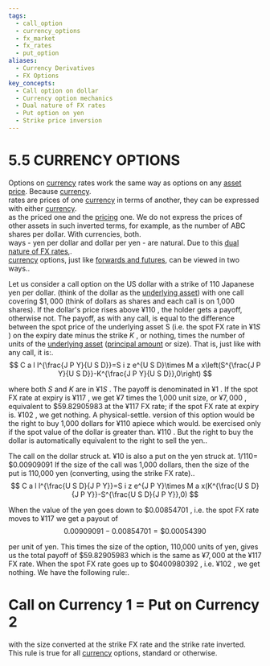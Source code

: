 ```yaml
---
tags:
  - call_option
  - currency_options
  - fx_market
  - fx_rates
  - put_option
aliases:
  - Currency Derivatives
  - FX Options
key_concepts:
  - Call option on dollar
  - Currency option mechanics
  - Dual nature of FX rates
  - Put option on yen
  - Strike price inversion
---
```


# 5.5 CURRENCY OPTIONS  

Options on [currency](../../../../Financial%20Instruments/Lecture%20Notes-%20Financial%20Instruments/Teaching%20Note%201-%20Forward%20Rates%20Agreement/Forwards%20and%20Futures%20Notes.md) rates work the same way as options on any [asset price](../../../Financial%20Asset%20Pricing%20Theory%20Overview/Chapter%204%20-%20State%20Prices/A%20Preview%20of%20Alternative%20Formulations.md). Because [currency](../../../../Financial%20Instruments/Lecture%20Notes-%20Financial%20Instruments/Teaching%20Note%201-%20Forward%20Rates%20Agreement/Forwards%20and%20Futures%20Notes.md).   
rates are prices of one [currency](../../../../Financial%20Instruments/Lecture%20Notes-%20Financial%20Instruments/Teaching%20Note%201-%20Forward%20Rates%20Agreement/Forwards%20and%20Futures%20Notes.md) in terms of another, they can be expressed with either [currency](../../../../Financial%20Instruments/Lecture%20Notes-%20Financial%20Instruments/Teaching%20Note%201-%20Forward%20Rates%20Agreement/Forwards%20and%20Futures%20Notes.md).   
as the priced one and the [pricing](../../../Fixed%20Income%20Securities%20Tools%20for%20Today's%20Markets/Chapter%207/Arbitrage%20Pricing%20of%20Derivatives.md) one. We do not express the prices of other assets in such inverted terms, for example, as the number of ABC shares per dollar. With currencies, both.   
ways - yen per dollar and dollar per yen - are natural. Due to this [dual nature of FX rates](.md),.   
[currency](../../../../Financial%20Instruments/Lecture%20Notes-%20Financial%20Instruments/Teaching%20Note%201-%20Forward%20Rates%20Agreement/Forwards%20and%20Futures%20Notes.md) options, just like [forwards and futures](../../../../Financial%20Instruments/Financial%20Derivatives%20and%20Quantitative%20Methods/Forward%20and%20Futures%20Contracts.md), can be viewed in two ways..  

Let us consider a call option on the US dollar with a strike of 110 Japanese yen per dollar. (think of the dollar as the [underlying asset](../../../../Financial%20Instruments/Financial%20Derivatives%20and%20Quantitative%20Methods/Risk%20Neutral%20Pricing%20of%20Options.md)) with one call covering $\$1,000$ (think of dollars as shares and each call is on 1,000 shares). If the dollar's price rises above $\yen110$ , the holder gets a payoff, otherwise not. The payoff, as with any call, is equal to the difference between the spot price of the underlying asset S (i.e. the spot FX rate in $\yen1S$ ) on the expiry date minus the strike $K$ , or nothing, times the number of units of the [underlying asset](../../../../Financial%20Instruments/Financial%20Derivatives%20and%20Quantitative%20Methods/Risk%20Neutral%20Pricing%20of%20Options.md) ([principal amount](../../../../Financial%20Instruments/Financial%20Derivatives%20and%20Quantitative%20Methods/HSBC-Auto%20callable%20Barrier%20Notes%20with%20Step-up%20Premium.md) or size). That is, just like with any call, it is:.  
$$
C a l l^{\frac{J P Y}{U S D}}=S i z e^{U S D}\times M a x\left(S^{\frac{J P Y}{U S D}}-K^{\frac{J P Y}{U S D}},0\right)
$$  

where both $S$ and $K$ are in $\yen1S$ . The payoff is denominated in $\yen1$ . If the spot FX rate at expiry is $\yen117$ , we get $\yen7$ times the 1,000 unit size, or $\yen7,000$ , equivalent to $\$59.82905983$ at the $\yen117$ FX rate; if the spot FX rate at expiry is. $\yen102$ , we get nothing. A physical-settle. version of this option would be the right to buy 1,000 dollars for $\yen110$ apiece which would. be exercised only if the spot value of the dollar is greater than. $\yen110$ . But the right to buy the dollar is automatically equivalent to the right to sell the yen..  

The call on the dollar struck at. $\yen10$ is also a put on the yen struck at. $1/110=$ $\$0.00909091$ If the size of the call was 1,000 dollars, then the size of the put is 110,000 yen (converting, using the strike FX rate)..  
$$
C a l l^{\frac{U S D}{J P Y}}=S i z e^{J P Y}\times M a x(K^{\frac{U S D}{J P Y}}-S^{\frac{U S D}{J P Y}},0)
$$  

When the value of the yen goes down to $\$0.00854701$ , i.e. the spot FX rate moves to $\yen117$ we get a payout of  
$$
0.00909091-0.00854701=\$0.00054390
$$  

per unit of yen. This times the size of the option, 110,000 units of yen, gives us the total payoff of $\$59.82905983$ which is the same as $\yen7,000$ at the $\yen117$ FX rate. When the spot FX rate goes up to $\$0400980392$ , i.e. $\yen102$ , we get nothing. We have the following rule:.  

# Call on Currency 1 = Put on Currency 2  

with the size converted at the strike FX rate and the strike rate inverted. This rule is true for all [currency](../../../../Financial%20Instruments/Lecture%20Notes-%20Financial%20Instruments/Teaching%20Note%201-%20Forward%20Rates%20Agreement/Forwards%20and%20Futures%20Notes.md) options, standard or otherwise.  